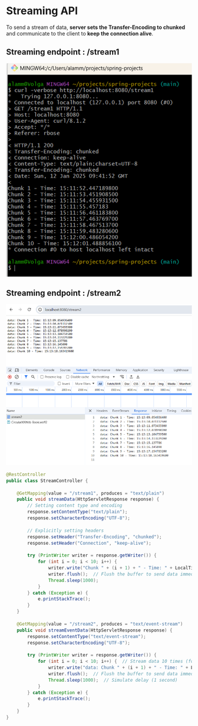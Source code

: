 # Streaming API

To send a stream of data, **server sets the Transfer-Encoding to chunked** and communicate to the client to **keep the connection alive**.

## Streaming endpoint : /stream1

!["chunked data"](images/stream1.png?raw=true)

## Streaming endpoint : /stream2

!["chunked data"](images/stream2.png?raw=true)

```java
@RestController
public class StreamController {

    @GetMapping(value = "/stream1", produces = "text/plain")
    public void streamData(HttpServletResponse response) {
        // Setting content type and encoding
        response.setContentType("text/plain");
        response.setCharacterEncoding("UTF-8");

        // Explicitly setting headers
        response.setHeader("Transfer-Encoding", "chunked");
        response.setHeader("Connection", "keep-alive");

        try (PrintWriter writer = response.getWriter()) {
            for (int i = 0; i < 10; i++) {
                writer.write("Chunk " + (i + 1) + " - Time: " + LocalTime.now() + "\n");
                writer.flush();  // Flush the buffer to send data immediately
                Thread.sleep(1000);
            }
        } catch (Exception e) {
            e.printStackTrace();
        }
    }

    @GetMapping(value = "/stream2", produces = "text/event-stream")
    public void streamEventData(HttpServletResponse response) {
        response.setContentType("text/event-stream");
        response.setCharacterEncoding("UTF-8");

        try (PrintWriter writer = response.getWriter()) {
            for (int i = 0; i < 10; i++) {  // Stream data 10 times (for demo)
                writer.write("data: Chunk " + (i + 1) + " - Time: " + LocalTime.now() + "\n");
                writer.flush();  // Flush the buffer to send data immediately
                Thread.sleep(1000);  // Simulate delay (1 second)
            }
        } catch (Exception e) {
            e.printStackTrace();
        }
    }
}
```
